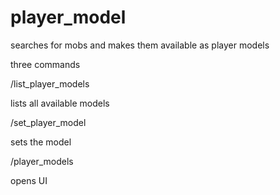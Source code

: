 # player_model

searches for mobs and makes them available as player models

three commands

/list_player_models

lists all available models

/set_player_model <modelname>

sets the model
  
/player_models
  
opens UI
